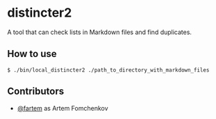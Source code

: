 # distincter2

A tool that can check lists in Markdown files and find duplicates.

## How to use

```shell
$ ./bin/local_distincter2 ./path_to_directory_with_markdown_files
```

## Contributors

* [@fartem](https://github.com/fartem) as Artem Fomchenkov
